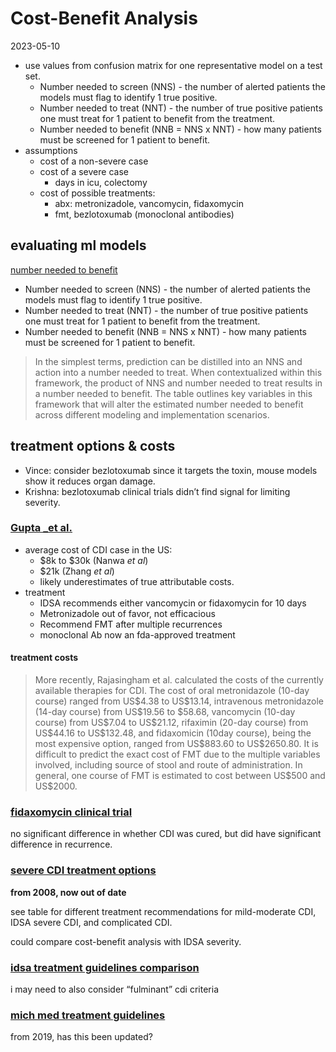 Cost-Benefit Analysis
================
2023-05-10

- use values from confusion matrix for one representative model on a
  test set.
  - Number needed to screen (NNS) - the number of alerted patients the
    models must flag to identify 1 true positive.
  - Number needed to treat (NNT) - the number of true positive patients
    one must treat for 1 patient to benefit from the treatment.
  - Number needed to benefit (NNB = NNS x NNT) - how many patients must
    be screened for 1 patient to benefit.
- assumptions
  - cost of a non-severe case
  - cost of a severe case
    - days in icu, colectomy
  - cost of possible treatments:
    - abx: metronizadole, vancomycin, fidaxomycin
    - fmt, bezlotoxumab (monoclonal antibodies)

## evaluating ml models

[number needed to
benefit](https://academic.oup.com/jamia/article-abstract/26/12/1655/5516459)

- Number needed to screen (NNS) - the number of alerted patients the
  models must flag to identify 1 true positive.
- Number needed to treat (NNT) - the number of true positive patients
  one must treat for 1 patient to benefit from the treatment.
- Number needed to benefit (NNB = NNS x NNT) - how many patients must be
  screened for 1 patient to benefit.

> In the simplest terms, prediction can be distilled into an NNS and
> action into a number needed to treat. When contextualized within this
> framework, the product of NNS and number needed to treat results in a
> number needed to benefit. The table outlines key variables in this
> framework that will alter the estimated number needed to benefit
> across different modeling and implementation scenarios.

## treatment options & costs

- Vince: consider bezlotoxumab since it targets the toxin, mouse models
  show it reduces organ damage.
- Krishna: bezlotoxumab clinical trials didn’t find signal for limiting
  severity.

### [Gupta \_et al.](https://journals.sagepub.com/doi/10.1177/17562848211018654)

- average cost of CDI case in the US:
  - \$8k to \$30k (Nanwa *et al*)
  - \$21k (Zhang *et al*)
  - likely underestimates of true attributable costs.
- treatment
  - IDSA recommends either vancomycin or fidaxomycin for 10 days
  - Metronizadole out of favor, not efficacious
  - Recommend FMT after multiple recurrences
  - monoclonal Ab now an fda-approved treatment

#### treatment costs

> More recently, Rajasingham et al. calculated the costs of the
> currently available therapies for CDI. The cost of oral metronidazole
> (10-day course) ranged from US\$4.38 to US\$13.14, intravenous
> metronidazole (14-day course) from US\$19.56 to \$58.68, vancomycin
> (10-day course) from US\$7.04 to US\$21.12, rifaximin (20-day course)
> from US\$44.16 to US\$132.48, and fidaxomicin (10day course), being
> the most expensive option, ranged from US\$883.60 to US\$2650.80. It
> is difficult to predict the exact cost of FMT due to the multiple
> variables involved, including source of stool and route of
> administration. In general, one course of FMT is estimated to cost
> between US\$500 and US\$2000.

### [fidaxomycin clinical trial](https://www.nejm.org/doi/full/10.1056/nejmoa0910812)

no significant difference in whether CDI was cured, but did have
significant difference in recurrence.

### [severe CDI treatment options](https://www.ncbi.nlm.nih.gov/pmc/articles/PMC3088840/)

**from 2008, now out of date**

see table for different treatment recommendations for mild-moderate CDI,
IDSA severe CDI, and complicated CDI.

could compare cost-benefit analysis with IDSA severity.

### [idsa treatment guidelines comparison](https://www.ncbi.nlm.nih.gov/pmc/articles/PMC9780550/)

i may need to also consider “fulminant” cdi criteria

### [mich med treatment guidelines](https://www.med.umich.edu/1info/FHP/practiceguides/InptCDiff/C-Diff.pdf)

from 2019, has this been updated?
